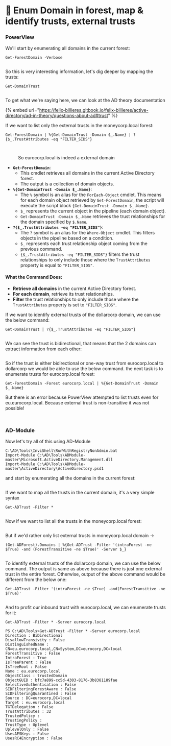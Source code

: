 # 🌲 Enum Domain in forest, map & identify trusts, external trusts

### PowerView

We'll start by enumerating all domains in the current forest:

```
Get-ForestDomain -Verbose
```

<figure><img src="../../.gitbook/assets/image (1059).png" alt=""><figcaption></figcaption></figure>

So this is very interesting information, let's dig deeper by mapping the trusts:

```
Get-DomainTrust
```

<figure><img src="../../.gitbook/assets/image (1060).png" alt=""><figcaption></figcaption></figure>

To get what we're saying here, we can look at the AD theory documentation&#x20;

{% embed url="https://felix-billieres.gitbook.io/felix-billieres/active-directory/ad-in-theory/questions-about-ad#trust" %}

If we want to list only the external trusts in the moneycorp.local forest:

```
Get-ForestDomain | %{Get-DomainTrust -Domain $_.Name} | ?{$_.TrustAttributes -eq "FILTER_SIDS"}
```

<figure><img src="../../.gitbook/assets/image (1061).png" alt=""><figcaption></figcaption></figure>

<figure><img src="../../.gitbook/assets/image (1082).png" alt=""><figcaption><p>So eurocorp.local is indeed a external domain</p></figcaption></figure>

* **`Get-ForestDomain`**:
  * This cmdlet retrieves all domains in the current Active Directory forest.
  * The output is a collection of domain objects.
* **`%{Get-DomainTrust -Domain $_.Name}`**:
  * The `%` symbol is an alias for the `ForEach-Object` cmdlet. This means for each domain object retrieved by `Get-ForestDomain`, the script will execute the script block `{Get-DomainTrust -Domain $_.Name}`.
  * `$_` represents the current object in the pipeline (each domain object).
  * `Get-DomainTrust -Domain $_.Name` retrieves the trust relationships for the domain specified by `$.Name`.
* **`?{$_.TrustAttributes -eq "FILTER_SIDS"}`**:
  * The `?` symbol is an alias for the `Where-Object` cmdlet. This filters objects in the pipeline based on a condition.
  * `$_` represents each trust relationship object coming from the previous command.
  * `{$_.TrustAttributes -eq "FILTER_SIDS"}` filters the trust relationships to only include those where the `TrustAttributes` property is equal to `"FILTER_SIDS"`.

#### What the Command Does:

* **Retrieve all domains** in the current Active Directory forest.
* **For each domain**, retrieve its trust relationships.
* **Filter** the trust relationships to only include those where the `TrustAttributes` property is set to `"FILTER_SIDS"`.

If we want to identify external trusts of the dollarcorp domain, we can use the below command:

```
Get-DomainTrust | ?{$_.TrustAttributes -eq "FILTER_SIDS"}
```

<figure><img src="../../.gitbook/assets/image (12).png" alt=""><figcaption></figcaption></figure>

We can see the trust is bidirectional, that means that the 2 domains can extract information from each other:

<figure><img src="../../.gitbook/assets/image (1) (1) (1) (1) (1) (1) (1) (1) (1) (1) (1) (1) (1) (1) (1) (1) (1) (1) (1) (1).png" alt=""><figcaption></figcaption></figure>

So if the trust is either bidirectional or one-way trust from eurocorp.local to dollarcorp we would be able to use the below command. the next task is to enumerate trusts for eurocorp.local forest:

```
Get-ForestDomain -Forest eurocorp.local | %{Get-DomainTrust -Domain $_.Name}
```

But there is an error because PowerView attempted to list trusts even for eu.eurocorp.local. Because external trust is non-transitive it was not possible!

<figure><img src="../../.gitbook/assets/image (1083).png" alt=""><figcaption></figcaption></figure>

<figure><img src="../../.gitbook/assets/image (2) (1) (1) (1) (1) (1) (1) (1) (1) (1) (1) (1) (1) (1) (1) (1) (1) (1) (1) (1) (1).png" alt=""><figcaption></figcaption></figure>

### AD-Module

Now let's try all of this using AD-Module&#x20;

```
C:\AD\Tools\InviShell\RunWithRegistryNonAdmin.bat
Import-Module C:\AD\Tools\ADModule-master\Microsoft.ActiveDirectory.Management.dll
Import-Module C:\AD\Tools\ADModule-master\ActiveDirectory\ActiveDirectory.psd1
```

and start by enumerating all the domains in the current forest:

<figure><img src="../../.gitbook/assets/image (3) (1) (1) (1) (1) (1) (1) (1) (1) (1) (1) (1) (1) (1) (1) (1) (1) (1).png" alt=""><figcaption></figcaption></figure>

If we want to map all the trusts in the current domain, it's a very simple syntax

```
Get-ADTrust -Filter * 
```

<figure><img src="../../.gitbook/assets/image (4) (1) (1) (1) (1) (1) (1) (1) (1) (1) (1) (1) (1) (1) (1).png" alt=""><figcaption></figcaption></figure>

Now if we want to list all the trusts in the moneycorp.local forest:

<figure><img src="../../.gitbook/assets/image (5) (1) (1) (1) (1) (1) (1) (1) (1) (1) (1) (1) (1) (1).png" alt=""><figcaption></figcaption></figure>

But if we'd rather only list external trusts in moneycorp.local domain ->

```
(Get-ADForest).Domains | %{Get-ADTrust -Filter '(intraForest -ne $True) -and (ForestTransitive -ne $True)' -Server $_} 
```

<figure><img src="../../.gitbook/assets/image (6) (1) (1) (1) (1) (1) (1) (1) (1) (1) (1) (1) (1).png" alt=""><figcaption></figcaption></figure>

To identify external trusts of the dollarcorp domain, we can use the below command. The output is same as above because there is just one external trust in the entire forest. Otherwise, output of the above command would be different from the below one:

```
Get-ADTrust -Filter '(intraForest -ne $True) -and(ForestTransitive -ne $True)' 
```

<figure><img src="../../.gitbook/assets/image (7) (1) (1) (1) (1) (1) (1) (1) (1) (1) (1) (1) (1).png" alt=""><figcaption></figcaption></figure>

And to profit our inbound trust with eurocorp.local, we can enumerate trusts for it:

```
Get-ADTrust -Filter * -Server eurocorp.local
```

```
PS C:\AD\Tools>Get-ADTrust -Filter * -Server eurocorp.local     
Direction : BiDirectional
DisallowTransivity : False
DistinguishedName : CN=eu.eurocorp.local,CN=System,DC=eurocorp,DC=local
ForestTransitive : False
IntraForest : True
IsTreeParent : False
IsTreeRoot : False
Name : eu.eurocorp.local
ObjectClass : trustedDomain
ObjectGUID : bfc7a899-cc5d-4303-8176-3b8381189fae
SelectiveAuthentication : False
SIDFilteringForestAware : False
SIDFilteringQuarantined : False
Source : DC=eurocorp,DC=local
Target : eu.eurocorp.local
TGTDelegation : False
TrustAttributes : 32
TrustedPolicy :
TrustingPolicy :
TrustType : Uplevel
UplevelOnly : False
UsesAESKeys : False
UsesRC4Encryption : False
```
